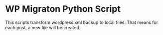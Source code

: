 # WP Migraton Python Script
This scripts transform wordpress xml backup to local files. That means for each post, a new file will be created.

